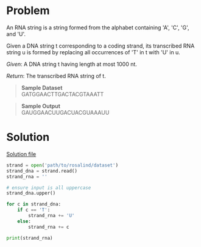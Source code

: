 # Problem
An RNA string is a string formed from the alphabet containing 'A', 'C', 'G', and 'U'.

Given a DNA string t corresponding to a coding strand, its transcribed RNA string u is formed by replacing all occurrences of 'T' in t with 'U' in u.

*Given*: A DNA string t having length at most 1000 nt.

*Return*: The transcribed RNA string of t.

> __Sample Dataset__  
> GATGGAACTTGACTACGTAAATT

> __Sample Output__  
> GAUGGAACUUGACUACGUAAAUU

# Solution

[Solution file](solution2.py)

```python
strand = open('path/to/rosalind/dataset')
strand_dna = strand.read()
strand_rna = ''

# ensure input is all uppercase
strand_dna.upper()

for c in strand_dna:
    if c == 'T':
        strand_rna += 'U'
    else:
        strand_rna += c

print(strand_rna)
```
